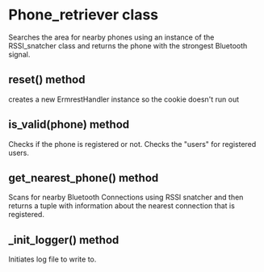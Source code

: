 # Phone_retriever class
Searches the area for nearby phones using an instance of the RSSI_snatcher class and returns the phone
with the strongest Bluetooth signal.

## reset() method
creates a new ErmrestHandler instance so the cookie doesn't run out

## is_valid(phone) method
Checks if the phone is registered or not. Checks the "users" for registered users.

## get_nearest_phone() method
Scans for nearby Bluetooth Connections using RSSI snatcher and then returns a tuple with information about
the nearest connection that is registered. 

## _init_logger() method
Initiates log file to write to.
